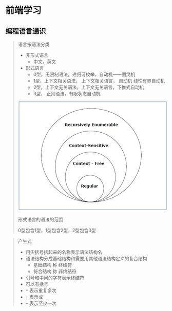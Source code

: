# 前端学习

## 编程语言通识

> 语言按语法分类
>
> - 非形式语言
>   - 中文，英文
> - 形式语言
>   - 0型，无限制语法，递归可枚举，自动机——图灵机
>   - 1型，上下文相关语法， 上下文相关语言， 自动机 线性有界自动机
>   - 2型，上下文无关语法，上下文无关语言，下推式自动机
>   - 3型， 正则语法，有限状态自动机
>
> ![containment_of_type3_type2_type1_type0](.\imgs\containment_of_type3_type2_type1_type0.jpg)
>
> 形式语言的语法的范围
>
> 0型包含1型，1型包含2型，2型包含3型



> 产生式
>
> - 用尖括号括起来的名称表示语法结构名
> - 语法结构分成基础结构和需要用其他语法结构定义的复合结构
>   - 基础结构 称 终结符
>   - 符合结构 称 非终结符
> - 引号和中间的字符表示终结符
> - 可以有括号
> - `*` 表示重复多次
> - `|` 表示或
> - `+` 表示至少一次

